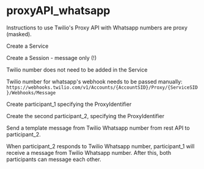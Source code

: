 # proxyAPI_whatsapp

Instructions to use Twilio's Proxy API with Whatsapp numbers are proxy (masked).

Create a Service 

Create a Session - message only (!)

Twilio number does not need to be added in the Service 

Twilio number for whatsapp's webhook needs to be passed manually: `https://webhooks.twilio.com/v1/Accounts/{AccountSID}/Proxy/{ServiceSID}/Webhooks/Message`

Create participant_1 specifying the ProxyIdentifier

Create the second participant_2, specifying the ProxyIdentifier

Send a template message from Twilio Whatsapp number from rest API to participant_2. 

When participant_2 responds to Twilio Whatsapp number, participant_1 will receive a message from Twilio Whatsapp number. After this, both participants can message each other.
